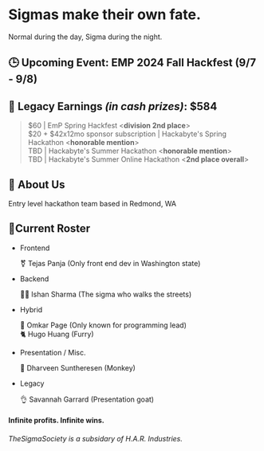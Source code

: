 # Sigmas make their own fate.

Normal during the day, Sigma during the night. 
## 🕒 Upcoming Event: EMP 2024 Fall Hackfest (9/7 - 9/8)

## 💸 Legacy Earnings ***(in cash prizes)***: $584
> $60 | EmP Spring Hackfest <**division 2nd place**>  
> $20 + $42x12mo sponsor subscription | Hackabyte's Spring Hackathon <**honorable mention**>  
> TBD | Hackabyte's Summer Hackathon <**honorable mention**> <br>
> TBD | Hackabyte's Summer Online Hackathon <**2nd place overall**> <br>


## 🗿 About Us
Entry level hackathon team based in Redmond, WA  






## 🤫Current Roster


- Frontend

    ⚧️ Tejas Panja (Only front end dev in Washington state)

- Backend

    🧏‍♂️ Ishan Sharma (The sigma who walks the streets)

- Hybrid

    🐐 Omkar Page (Only known for programming lead) <br>
    🐈 Hugo Huang (Furry)

- Presentation / Misc.  
    
    🙉 Dharveen Suntheresen (Monkey)

- Legacy  

    👌 Savannah Garrard (Presentation goat)


#### Infinite profits. Infinite wins.
###### TheSigmaSociety is a subsidary of H.A.R. Industries.
